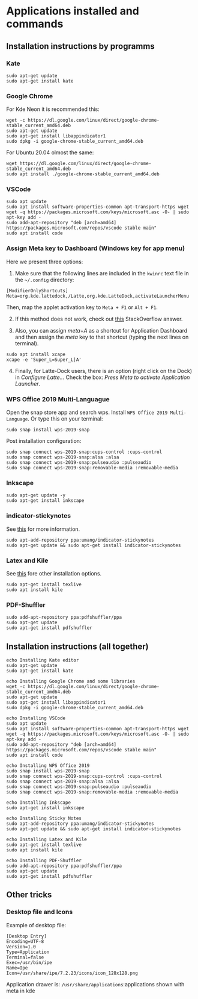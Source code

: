 # Applications installed and commands 
## Installation instructions by programms
### Kate

```
sudo apt-get update
sudo apt-get install kate
```
### Google Chrome
For Kde Neon it is recommended this:
```
wget -c https://dl.google.com/linux/direct/google-chrome-stable_current_amd64.deb
sudo apt-get update
sudo apt-get install libappindicator1
sudo dpkg -i google-chrome-stable_current_amd64.deb
```
For Ubuntu 20.04 olmost the same:
```
wget https://dl.google.com/linux/direct/google-chrome-stable_current_amd64.deb
sudo apt install ./google-chrome-stable_current_amd64.deb
```

### VSCode
```
sudo apt update
sudo apt install software-properties-common apt-transport-https wget
wget -q https://packages.microsoft.com/keys/microsoft.asc -O- | sudo apt-key add -
sudo add-apt-repository "deb [arch=amd64] https://packages.microsoft.com/repos/vscode stable main"
sudo apt install code
```
### Assign Meta key to Dashboard (Windows key for app menu)
Here we present three options:
1) Make sure that the following lines are included in the `kwinrc` text file in the `~/.config` directory:
```
[ModifierOnlyShortcuts]
Meta=org.kde.lattedock,/Latte,org.kde.LatteDock,activateLauncherMenu
```
Then, map the applet activation key to `Meta + F1` or `Alt + F1`.

2) If this method does not work, check out [this](https://askubuntu.com/a/246953/1166016) StackOverflow answer.

3) Also, you can assign *meta*+*A* as a shortcut for Application Dashboard and then assign the *meta* key to that shortcut (typing the next lines on terminal). 
```
sudo apt install xcape
xcape -e 'Super_L=Super_L|A'
```
4) Finally, for Latte-Dock users, there is an option (right click on the Dock) in *Configure Latte..*. Check the box: *Press Meta to activate Application Launcher*.

### WPS Office 2019 Multi-Languague
Open the snap store app and search wps. Install `WPS Office 2019 Multi-Language`.
Or type this on your terminal:
```
sudo snap install wps-2019-snap
```
Post installation configuration:
```
sudo snap connect wps-2019-snap:cups-control :cups-control
sudo snap connect wps-2019-snap:alsa :alsa
sudo snap connect wps-2019-snap:pulseaudio :pulseaudio
sudo snap connect wps-2019-snap:removable-media :removable-media
```

### Inkscape
```
sudo apt-get update -y
sudo apt-get install inkscape
```

### indicator-stickynotes
See [this](https://launchpad.net/~umang/+archive/ubuntu/indicator-stickynotes) for more information.
```
sudo apt-add-repository ppa:umang/indicator-stickynotes
sudo apt-get update && sudo apt-get install indicator-stickynotes
```

### Latex and Kile
See [this](https://linuxconfig.org/how-to-install-latex-on-ubuntu-20-04-focal-fossa-linux) fore other installation options.
```
sudo apt-get install texlive
sudo apt install kile
```

### PDF-Shuffler
```
sudo add-apt-repository ppa:pdfshuffler/ppa
sudo apt-get update
sudo apt-get install pdfshuffler
```

## Installation instructions (all together)

```
echo Installing Kate editor
sudo apt-get update
sudo apt-get install kate

echo Installing Google Chrome and some libraries
wget -c https://dl.google.com/linux/direct/google-chrome-stable_current_amd64.deb
sudo apt-get update
sudo apt-get install libappindicator1
sudo dpkg -i google-chrome-stable_current_amd64.deb

echo Installing VSCode
sudo apt update
sudo apt install software-properties-common apt-transport-https wget
wget -q https://packages.microsoft.com/keys/microsoft.asc -O- | sudo apt-key add -
sudo add-apt-repository "deb [arch=amd64] https://packages.microsoft.com/repos/vscode stable main"
sudo apt install code

echo Installing WPS Office 2019
sudo snap install wps-2019-snap
sudo snap connect wps-2019-snap:cups-control :cups-control
sudo snap connect wps-2019-snap:alsa :alsa
sudo snap connect wps-2019-snap:pulseaudio :pulseaudio
sudo snap connect wps-2019-snap:removable-media :removable-media

echo Installing Inkscape
sudo apt-get install inkscape

echo Installing Sticky Notes
sudo apt-add-repository ppa:umang/indicator-stickynotes
sudo apt-get update && sudo apt-get install indicator-stickynotes

echo Installing Latex and Kile
sudo apt-get install texlive
sudo apt install kile

echo Installing PDF-Shuffler
sudo add-apt-repository ppa:pdfshuffler/ppa
sudo apt-get update
sudo apt-get install pdfshuffler
```

## Other tricks
### Desktop file and Icons
Example of desktop file:
```
[Desktop Entry]
Encoding=UTF-8
Version=1.0
Type=Application
Terminal=false
Exec=/usr/bin/ipe
Name=Ipe
Icon=/usr/share/ipe/7.2.23/icons/icon_128x128.png
```
Application drawer is: `/usr/share/applications`:applications shown with meta in kde
